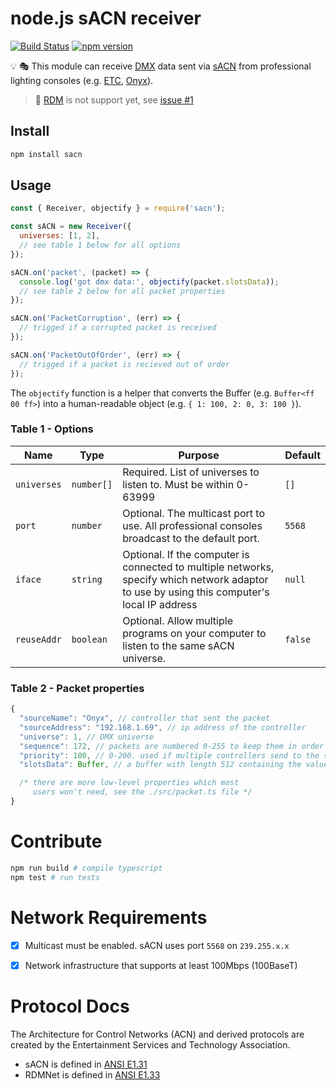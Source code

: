 # node.js sACN receiver
[![Build Status](https://github.com/k-yle/sACN/workflows/Build%20and%20Test/badge.svg)](https://github.com/k-yle/sACN/actions)
[![npm version](https://badge.fury.io/js/sacn.svg)](https://badge.fury.io/js/sacn)

💡 🎭 This module can receive [DMX](https://en.wikipedia.org/wiki/DMX512) data sent via [sACN](https://en.wikipedia.org/wiki/E1.31) from professional lighting consoles (e.g. [ETC](https://www.etcconnect.com/), [Onyx](https://obsidiancontrol.com/)).

> 🔦 [RDM](https://en.wikipedia.org/wiki/RDM_(lighting)) is not support yet, see [issue #1](https://github.com/k-yle/sACN/issues/1)

## Install
```bash
npm install sacn
```

## Usage
```js
const { Receiver, objectify } = require('sacn');

const sACN = new Receiver({
  universes: [1, 2],
  // see table 1 below for all options
});

sACN.on('packet', (packet) => {
  console.log('got dmx data:', objectify(packet.slotsData));
  // see table 2 below for all packet properties
});

sACN.on('PacketCorruption', (err) => {
  // trigged if a corrupted packet is received
});

sACN.on('PacketOutOfOrder', (err) => {
  // trigged if a packet is recieved out of order
});
```

The `objectify` function is a helper that converts the Buffer (e.g. `Buffer<ff 00 ff>`) into a human-readable object (e.g. `{ 1: 100, 2: 0, 3: 100 }`).


### Table 1 - Options
| Name      | Type     | Purpose | Default |
|-----------|----------|---------|---------|
| `universes` | `number[]` | Required. List of universes to listen to. Must be within 0-63999 | `[]` |
| `port` | `number` | Optional. The multicast port to use. All professional consoles broadcast to the default port. | `5568` |
| `iface` | `string` | Optional. If the computer is connected to multiple networks, specify which network adaptor to use by using this computer's local IP address | `null` |
| `reuseAddr` | `boolean` | Optional. Allow multiple programs on your computer to listen to the same sACN universe. | `false` |

### Table 2 - Packet properties
```js
{
  "sourceName": "Onyx", // controller that sent the packet
  "sourceAddress": "192.168.1.69", // ip address of the controller
  "universe": 1, // DMX universe
  "sequence": 172, // packets are numbered 0-255 to keep them in order
  "priority": 100, // 0-200. used if multiple controllers send to the same universe
  "slotsData": Buffer, // a buffer with length 512 containing the values of DMX channels 1-512

  /* there are more low-level properties which most
     users won't need, see the ./src/packet.ts file */
}
```

# Contribute
```bash
npm run build # compile typescript
npm test # run tests
```

# Network Requirements
- [x] Multicast must be enabled. sACN uses port `5568` on `239.255.x.x`
- [x] Network infrastructure that supports at least 100Mbps (100BaseT)


# Protocol Docs
The Architecture for Control Networks (ACN) and derived protocols are created by the Entertainment Services and Technology Association.
 - sACN is defined in [ANSI E1.31](./docs/E1.31-2018.pdf)
 - RDMNet is defined in [ANSI E1.33](./docs/E1.33-2019.pdf)
